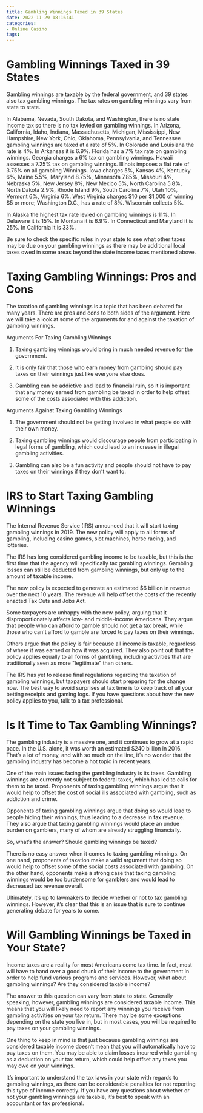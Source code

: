 ```yaml
---
title: Gambling Winnings Taxed in 39 States
date: 2022-11-29 18:16:41
categories:
- Online Casino
tags:
---
```



#  Gambling Winnings Taxed in 39 States

Gambling winnings are taxable by the federal government, and 39 states also tax gambling winnings. The tax rates on gambling winnings vary from state to state.

In Alabama, Nevada, South Dakota, and Washington, there is no state income tax so there is no tax levied on gambling winnings. In Arizona, California, Idaho, Indiana, Massachusetts, Michigan, Mississippi, New Hampshire, New York, Ohio, Oklahoma, Pennsylvania, and Tennessee gambling winnings are taxed at a rate of 5%. In Colorado and Louisiana the rate is 4%. In Arkansas it is 6.9%. Florida has a 7% tax rate on gambling winnings. Georgia charges a 6% tax on gambling winnings. Hawaii assesses a 7.25% tax on gambling winnings. Illinois imposes a flat rate of 3.75% on all gambling Winnings. Iowa charges 5%, Kansas 4%, Kentucky 6%, Maine 5.5%, Maryland 8.75%, Minnesota 7.85%, Missouri 4%, Nebraska 5%, New Jersey 8%, New Mexico 5%, North Carolina 5.8%, North Dakota 2.9%, Rhode Island 9%, South Carolina 7%, Utah 10%, Vermont 6%, Virginia 6%. West Virginia charges $10 per $1,000 of winning $5 or more; Washington D.C., has a rate of 8%. Wisconsin collects 5%.

In Alaska the highest tax rate levied on gambling winnings is 11%. In Delaware it is 15%. In Montana it is 6.9%. In Connecticut and Maryland it is 25%. In California it is 33%.

Be sure to check the specific rules in your state to see what other taxes may be due on your gambling winnings as there may be additional local taxes owed in some areas beyond the state income taxes mentioned above.

#  Taxing Gambling Winnings: Pros and Cons

The taxation of gambling winnings is a topic that has been debated for many years. There are pros and cons to both sides of the argument. Here we will take a look at some of the arguments for and against the taxation of gambling winnings.

Arguments For Taxing Gambling Winnings

1) Taxing gambling winnings would bring in much needed revenue for the government.

2) It is only fair that those who earn money from gambling should pay taxes on their winnings just like everyone else does.

3) Gambling can be addictive and lead to financial ruin, so it is important that any money earned from gambling be taxed in order to help offset some of the costs associated with this addiction.

Arguments Against Taxing Gambling Winnings

1) The government should not be getting involved in what people do with their own money.

2) Taxing gambling winnings would discourage people from participating in legal forms of gambling, which could lead to an increase in illegal gambling activities.

3) Gambling can also be a fun activity and people should not have to pay taxes on their winnings if they don’t want to.

#  IRS to Start Taxing Gambling Winnings

The Internal Revenue Service (IRS) announced that it will start taxing gambling winnings in 2019. The new policy will apply to all forms of gambling, including casino games, slot machines, horse racing, and lotteries.

The IRS has long considered gambling income to be taxable, but this is the first time that the agency will specifically tax gambling winnings. Gambling losses can still be deducted from gambling winnings, but only up to the amount of taxable income.

The new policy is expected to generate an estimated $6 billion in revenue over the next 10 years. The revenue will help offset the costs of the recently enacted Tax Cuts and Jobs Act.

Some taxpayers are unhappy with the new policy, arguing that it disproportionately affects low- and middle-income Americans. They argue that people who can afford to gamble should not get a tax break, while those who can't afford to gamble are forced to pay taxes on their winnings.

Others argue that the policy is fair because all income is taxable, regardless of where it was earned or how it was acquired. They also point out that the policy applies equally to all forms of gambling, including activities that are traditionally seen as more "legitimate" than others.

The IRS has yet to release final regulations regarding the taxation of gambling winnings, but taxpayers should start preparing for the change now. The best way to avoid surprises at tax time is to keep track of all your betting receipts and gaming logs. If you have questions about how the new policy applies to you, talk to a tax professional.

#  Is It Time to Tax Gambling Winnings?

The gambling industry is a massive one, and it continues to grow at a rapid pace. In the U.S. alone, it was worth an estimated $240 billion in 2016. That’s a lot of money, and with so much on the line, it’s no wonder that the gambling industry has become a hot topic in recent years.

One of the main issues facing the gambling industry is its taxes. Gambling winnings are currently not subject to federal taxes, which has led to calls for them to be taxed. Proponents of taxing gambling winnings argue that it would help to offset the cost of social ills associated with gambling, such as addiction and crime.

Opponents of taxing gambling winnings argue that doing so would lead to people hiding their winnings, thus leading to a decrease in tax revenue. They also argue that taxing gambling winnings would place an undue burden on gamblers, many of whom are already struggling financially.

So, what’s the answer? Should gambling winnings be taxed?

There is no easy answer when it comes to taxing gambling winnings. On one hand, proponents of taxation make a valid argument that doing so would help to offset some of the social costs associated with gambling. On the other hand, opponents make a strong case that taxing gambling winnings would be too burdensome for gamblers and would lead to decreased tax revenue overall.

Ultimately, it’s up to lawmakers to decide whether or not to tax gambling winnings. However, it’s clear that this is an issue that is sure to continue generating debate for years to come.

#  Will Gambling Winnings be Taxed in Your State?

Income taxes are a reality for most Americans come tax time. In fact, most will have to hand over a good chunk of their income to the government in order to help fund various programs and services. However, what about gambling winnings? Are they considered taxable income?

The answer to this question can vary from state to state. Generally speaking, however, gambling winnings are considered taxable income. This means that you will likely need to report any winnings you receive from gambling activities on your tax return. There may be some exceptions depending on the state you live in, but in most cases, you will be required to pay taxes on your gambling winnings.

One thing to keep in mind is that just because gambling winnings are considered taxable income doesn’t mean that you will automatically have to pay taxes on them. You may be able to claim losses incurred while gambling as a deduction on your tax return, which could help offset any taxes you may owe on your winnings.

It’s important to understand the tax laws in your state with regards to gambling winnings, as there can be considerable penalties for not reporting this type of income correctly. If you have any questions about whether or not your gambling winnings are taxable, it’s best to speak with an accountant or tax professional.